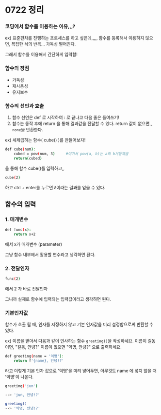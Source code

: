 # 0722 정리

### 코딩에서 함수를 이용하는 이유,,,?

ex) 표준편차를 진행하는 프로세스를 하고 싶은데,,,,, 함수를 등록해서 이용하지 않으면, 복잡한 식의 반복... 가독성 떨어진다. 

그래서 함수를 이용해서 간단하게 입력함!

### 함수의 장점

- 가독성
- 재사용성
- 유지보수



### 함수의 선언과 호출

1. 함수 선언은 def 로 시작하여 : 로 끝나고 다음 줄은 들여쓰기!
2. 함수는 동작  후에 return 을 통해 결과값을 전달할 수 있다. return 값이 없으면,, ```none```을 반환한다.



ex) 세제곱하는 함수( cube() )를 만들어보자!

```sh
def cube(num):
	cubed = pow(num, 3)     #여기서 pow(a, b)는 a의 b거듭제곱
	return(cubed)
```

을 통해 함수 cube()를 입력하고,,

```sh
cube(2)
```

하고 ctrl + enter를 누르면 ```8```이라는 결과를 얻을 수 있다.



## 함수의 입력

### 1. 매개변수

```sh
def func(x):
	return x+2
```

에서 x가 매개변수 (parameter)

그냥 함수 내부에서 활용할 변수라고 생각하면 된다.



### 2. 전달인자

```sh
func(2)
```

에서 2 가 바로 전달인자

그니까 실제로 함수에 입력되는 입력값이라고 생각하면 된다.





### 기본인자값

함수가 호출 될 때, 인자를 지정하지 않고 기본 인자값을 미리 설정함으로써 반환할 수 있다.

ex) 이름을 받아서 다음과 같이 인사하는 함수 `greeting()`을 작성하세요. 이름이 길동이면, "길동, 안녕?" 이름이 없으면 "익명, 안녕?" 으로 출력하세요.

```sh
def greeting(name = '익명'):
	return f'{name}, 안녕!?'
```

라고 이렇게 기본 인자 값으로 '익명'을 미리 넣어두면, 아무것도 name 에 넣지 않을 때 '익명'이 나온다.

```sh
greeting('jun')

--> 'jun, 안녕!?'
```

```sh
greeting()
--> '익명, 안녕!?'
```
















